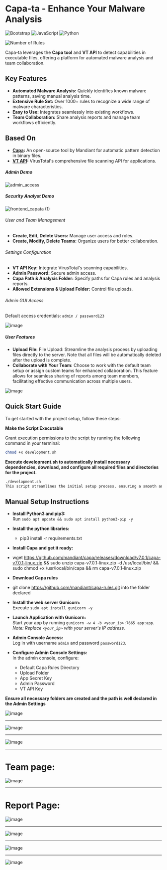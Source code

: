 # Capa-ta - Enhance Your Malware Analysis

![Bootstrap](https://img.shields.io/badge/bootstrap-%238511FA.svg?style=for-the-badge&logo=bootstrap&logoColor=white)
![JavaScript](https://img.shields.io/badge/javascript-%23323330.svg?style=for-the-badge&logo=javascript&logoColor=%23F7DF1E)
![Python](https://img.shields.io/badge/python-3670A0?style=for-the-badge&logo=python&logoColor=ffdd54)

![Number of Rules](https://img.shields.io/badge/rules-1000+-brightgreen)

Capa-ta leverages the **Capa tool** and **VT API** to detect capabilities in executable files, offering a platform for automated malware analysis and team collaboration.


## Key Features

- **Automated Malware Analysis:** Quickly identifies known malware patterns, saving manual analysis time.
- **Extensive Rule Set:** Over 1000+ rules to recognize a wide range of malware characteristics.
- **Easy to Use:** Integrates seamlessly into existing workflows.
- **Team Collaboration:** Share analysis reports and manage team workflows efficiently.

## Based On

- **[Capa](https://github.com/mandiant/capa):** An open-source tool by Mandiant for automatic pattern detection in binary files.
- **[VT API](https://docs.virustotal.com/):** VirusTotal's comprehensive file scanning API for applications.

##### Admin Demo

![admin_access](https://github.com/andreisss/capa-ta/assets/10872139/0c252d80-2f34-4e0d-bdf2-80134b4e9f14)


##### Security Analyst Demo

![frontend_capata (1)](https://github.com/andreisss/capa-ta/assets/10872139/796fc201-07be-4549-bb6f-4a095a85ccfa)


###### User and Team Management

- **Create, Edit, Delete Users:** Manage user access and roles.
- **Create, Modify, Delete Teams:** Organize users for better collaboration.

###### Settings Configuration

- **VT API Key:** Integrate VirusTotal's scanning capabilities.
- **Admin Password:** Secure admin access.
- **Capa Path & Analysis Folder:** Specify paths for Capa rules and analysis reports.
- **Allowed Extensions & Upload Folder:** Control file uploads.

###### Admin GUI Access

Default access credentials: `admin / password123`

![image](https://github.com/andreisss/capa-ta/assets/10872139/8e217f01-9e5d-4624-b6d7-53e635b44316)

##### User Features

- **Upload File:** File Upload: Streamline the analysis process by uploading files directly to the server. Note that all files will be automatically deleted after the upload is complete.
- **Collaborate with Your Team:** Choose to work with the default team setup or assign custom teams for enhanced collaboration. This feature allows for seamless sharing of reports among team members, facilitating effective communication across multiple users.
  
![image](https://github.com/andreisss/capa-ta/assets/10872139/3348c22c-ec81-45cd-8c62-2b29cf96574a)


## Quick Start Guide

To get started with the project setup, follow these steps:

**Make the Script Executable**

   Grant execution permissions to the script by running the following command in your terminal:

   ```bash
   chmod +x development.sh
   ```

**Execute development.sh to automatically install necessary dependencies, download, and configure all required files and directories for the project.**

```bash
./development.sh
This script streamlines the initial setup process, ensuring a smooth and consistent setup experience.
```

## Manual Setup Instructions

- **Install Python3 and pip3:**  
  Run `sudo apt update && sudo apt install python3-pip -y`

- **Install the python libraries:**
  - pip3 install -r requirements.txt

- **Install Capa and get it ready:**
- wget https://github.com/mandiant/capa/releases/download/v7.0.1/capa-v7.0.1-linux.zip && sudo unzip capa-v7.0.1-linux.zip -d /usr/local/bin/ && sudo chmod +x /usr/local/bin/capa && rm capa-v7.0.1-linux.zip

- **Download Capa rules**
- git clone https://github.com/mandiant/capa-rules.git into the folder declared

- **Install the web server Gunicorn:**  
  Execute `sudo apt install gunicorn -y`

- **Launch Application with Gunicorn:**  
  Start your app by running `gunicorn -w 4 -b <your_ip>:7665 app:app`.  
  *Note: Replace `<your_ip>` with your server's IP address.*

- **Admin Console Access:**  
  Log in with username `admin` and password `password123`.

- **Configure Admin Console Settings:**  
  In the admin console, configure:
  - Default Capa Rules Directory
  - Upload Folder
  - App Secret Key
  - Admin Password
  - VT API Key

**Ensure all necessary folders are created and the path is well declared in the Admin Settings**


![image](https://github.com/andreisss/capa-ta/assets/10872139/c2fe0699-e6b9-4880-96f3-cfc6392cbbb4)


----------------------------------------------------------------------------------------------------------------------------------------


![image](https://github.com/andreisss/capa-ta/assets/10872139/035ebbd3-81de-4d4d-91b1-618bac904e68)

----------------------------------------------------------------------------------------------------------------------------------------



![image](https://github.com/andreisss/capa-ta/assets/10872139/6473f466-15a8-4a58-ab2e-70ef66ef7295)

----------------------------------------------------------------------------------------------------------------------------------------


# Team page:

![image](https://github.com/andreisss/capa-ta/assets/10872139/d615e4c7-25ed-4395-8d3c-c803e75acc90)

----------------------------------------------------------------------------------------------------------------------------------------


# Report Page:

![image](https://github.com/andreisss/capa-ta/assets/10872139/98a5c8a7-f2c9-43a8-a119-b5fd6acaf32d)

----------------------------------------------------------------------------------------------------------------------------------------


![image](https://github.com/andreisss/capa-ta/assets/10872139/93c0e7b7-deef-4802-ab32-660bc11105b9)

----------------------------------------------------------------------------------------------------------------------------------------


![image](https://github.com/andreisss/capa-ta/assets/10872139/73a7e80b-e26d-46d5-95d4-0bcbb033bd5d)

----------------------------------------------------------------------------------------------------------------------------------------

![image](https://github.com/andreisss/capa-ta/assets/10872139/b34e68a7-4917-4212-a933-d7876e3657f8)



